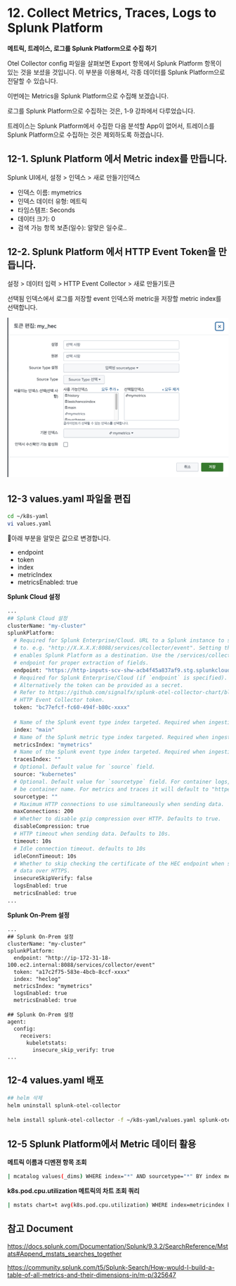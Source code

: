 # 12. Collect Metrics, Traces, Logs to Splunk Platform

**메트릭, 트레이스, 로그를 Splunk Platform으로 수집 하기**

Otel Collector config 파일을 살펴보면 Export 항목에서 Splunk Platform 항목이 있는 것을 보셨을 것입니다.
이 부분을 이용해서, 각종 데이터를 Splunk Platform으로 전달할 수 있습니다.

이번에는 Metrics을 Splunk Platform으로 수집해 보겠습니다.

로그를 Splunk Platform으로 수집하는 것은, 1-9 강좌에서 다루었습니다.

트레이스는 Splunk Platform에서 수집한 다음 분석할 App이 없어서, 트레이스를 Splunk Platform으로 수집하는 것은 제외하도록 하겠습니다.

## 12-1. Splunk Platform 에서 Metric index를 만듭니다.

Splunk UI에서, 설정 > 인덱스 > 새로 만들기인덱스
- 인덱스 이름:  mymetrics
- 인덱스 데이터 유형: 메트릭
- 타임스템프: Seconds
- 데이터 크기: 0
- 검색 가능 항목 보존(일수): 알맞은 일수로..

## 12-2. Splunk Platform 에서 HTTP Event Token을 만듭니다.
설정 > 데이터 입력 > HTTP Event Collector > 새로 만들기토큰

선택됨 인덱스에서 로그를 저장할 event 인덱스와 metric을 저장할 metric index를 선택합니다.

![](../../images/1-ninja-kr/1-12-hec.png)


## 12-3 values.yaml 파일을 편집


```bash
cd ~/k8s-yaml
vi values.yaml
```


아래 부분을 알맞은 값으로 변경합니다.
- endpoint
- token
- index
- metricIndex
- metricsEnabled: true

**Splunk Cloud 설정**
```bash
...
## Splunk Cloud 설정
clusterName: "my-cluster"
splunkPlatform:
  # Required for Splunk Enterprise/Cloud. URL to a Splunk instance to send data
  # to. e.g. "http://X.X.X.X:8088/services/collector/event". Setting this parameter
  # enables Splunk Platform as a destination. Use the /services/collector/event
  # endpoint for proper extraction of fields.
  endpoint: "https://http-inputs-scv-shw-acb4f45a837af9.stg.splunkcloud.com/services/collector"
  # Required for Splunk Enterprise/Cloud (if `endpoint` is specified). Splunk
  # Alternatively the token can be provided as a secret.
  # Refer to https://github.com/signalfx/splunk-otel-collector-chart/blob/main/docs/advanced-configuration.md#provide-tokens-as-a-secret
  # HTTP Event Collector token.
  token: "bc77efcf-fc60-494f-b80c-xxxx"

  # Name of the Splunk event type index targeted. Required when ingesting logs to Splunk Platform.
  index: "main"
  # Name of the Splunk metric type index targeted. Required when ingesting metrics to Splunk Platform.
  metricsIndex: "mymetrics"
  # Name of the Splunk event type index targeted. Required when ingesting traces to Splunk Platform.
  tracesIndex: ""
  # Optional. Default value for `source` field.
  source: "kubernetes"
  # Optional. Default value for `sourcetype` field. For container logs, it will
  # be container name. For metrics and traces it will default to "httpevent".
  sourcetype: ""
  # Maximum HTTP connections to use simultaneously when sending data.
  maxConnections: 200
  # Whether to disable gzip compression over HTTP. Defaults to true.
  disableCompression: true
  # HTTP timeout when sending data. Defaults to 10s.
  timeout: 10s
  # Idle connection timeout. defaults to 10s
  idleConnTimeout: 10s
  # Whether to skip checking the certificate of the HEC endpoint when sending
  # data over HTTPS.
  insecureSkipVerify: false
  logsEnabled: true
  metricsEnabled: true
...
```
**Splunk On-Prem 설정**
```
...
## Splunk On-Prem 설정
clusterName: "my-cluster"
splunkPlatform:
  endpoint: "http://ip-172-31-18-100.ec2.internal:8088/services/collector/event"
  token: "a17c2f75-583e-4bcb-8ccf-xxxx"
  index: "heclog"
  metricsIndex: "mymetrics"
  logsEnabled: true
  metricsEnabled: true

## Splunk On-Prem 설정
agent:
  config:
    receivers:
      kubeletstats:
        insecure_skip_verify: true
...
```

## 12-4 values.yaml 배포
```bash
## helm 삭제
helm uninstall splunk-otel-collector

helm install splunk-otel-collector -f ~/k8s-yaml/values.yaml splunk-otel-collector-chart/splunk-otel-collector
```

## 12-5 Splunk Platform에서 Metric 데이터 활용
**메트릭 이름과 디멘젼 항목 조회**

```bash
| mcatalog values(_dims) WHERE index="*" AND sourcetype="*" BY index metric_name
```

**k8s.pod.cpu.utilization 메트릭의 차트 조회 쿼리**

```bash
| mstats chart=t avg(k8s.pod.cpu.utilization) WHERE index=metricindex by k8s.pod.name span=1m every=5m chart.limit=top10
```

## 참고 Document
https://docs.splunk.com/Documentation/Splunk/9.3.2/SearchReference/Mstats#Append_mstats_searches_together

https://community.splunk.com/t5/Splunk-Search/How-would-I-build-a-table-of-all-metrics-and-their-dimensions-in/m-p/325647
